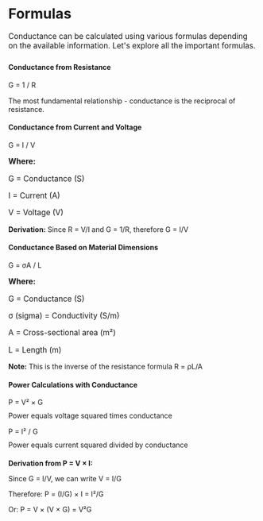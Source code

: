 <!-- FORMULAS SECTION -->

# Formulas
                    
<p style="font-size: 1.1em; margin-bottom: 25px;">Conductance can be calculated using various formulas depending on the available information. Let's explore all the important formulas.</p>
                    
<div class="formula-box">
                        <h4>Conductance from Resistance</h4>
                        <div class="formula">G = 1 / R</div>
                        <p style="margin-top: 15px;">The most fundamental relationship - conductance is the reciprocal of resistance.</p>
                    </div>
                    
<div class="formula-box">
                        <h4>Conductance from Current and Voltage</h4>
                        <div class="formula">G = I / V</div>
                        <div style="margin-top: 15px; font-size: 1.1em;">
                            <p><strong>Where:</strong></p>
                            <p>G = Conductance (S)</p>
                            <p>I = Current (A)</p>
                            <p>V = Voltage (V)</p>
                        </div>
                        <p style="margin-top: 15px;"><strong>Derivation:</strong> Since R = V/I and G = 1/R, therefore G = I/V</p>
                    </div>
                    
<div class="formula-box">
                        <h4>Conductance Based on Material Dimensions</h4>
                        <div class="formula">G = σA / L</div>
                        <div style="margin-top: 15px; font-size: 1.1em;">
                            <p><strong>Where:</strong></p>
                            <p>G = Conductance (S)</p>
                            <p>σ (sigma) = Conductivity (S/m)</p>
                            <p>A = Cross-sectional area (m²)</p>
                            <p>L = Length (m)</p>
                        </div>
                        <p style="margin-top: 15px;"><strong>Note:</strong> This is the inverse of the resistance formula R = ρL/A</p>
                    </div>
                                        
<div class="formula-box">
                        <h4>Power Calculations with Conductance</h4>
                        <div class="formula">P = V² × G</div>
                        <p style="margin-top: 10px;">Power equals voltage squared times conductance</p>
                        
<div class="formula" style="margin-top: 15px;">P = I² / G</div>
                        <p style="margin-top: 10px;">Power equals current squared divided by conductance</p>
                        
<div style="margin-top: 20px;">
                            <p><strong>Derivation from P = V × I:</strong></p>
                            <p>Since G = I/V, we can write V = I/G</p>
                            <p>Therefore: P = (I/G) × I = I²/G</p>
                            <p>Or: P = V × (V × G) = V²G</p>
                        </div>
                    </div>            
